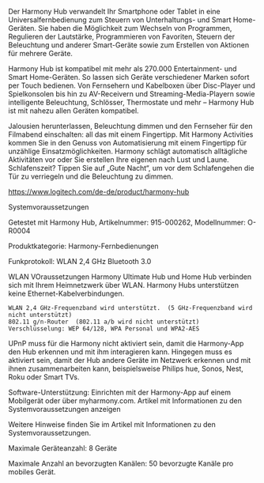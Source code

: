 


Der Harmony Hub verwandelt Ihr Smartphone oder Tablet in eine Universalfernbedienung zum Steuern von Unterhaltungs- und Smart Home-Geräten. Sie haben die Möglichkeit zum Wechseln von Programmen, Regulieren der Lautstärke, Programmieren von Favoriten, Steuern der Beleuchtung und anderer Smart-Geräte sowie zum Erstellen von Aktionen für mehrere Geräte.

Harmony Hub ist kompatibel mit mehr als 270.000 Entertainment- und Smart Home-Geräten. So lassen sich Geräte verschiedener Marken sofort per Touch bedienen. Von Fernsehern und Kabelboxen über Disc-Player und Spielkonsolen bis hin zu AV-Receivern und Streaming-Media-Playern sowie intelligente Beleuchtung, Schlösser, Thermostate und mehr – Harmony Hub ist mit nahezu allen Geräten kompatibel.

Jalousien herunterlassen, Beleuchtung dimmen und den Fernseher für den Filmabend einschalten: all das mit einem Fingertipp. Mit Harmony Activities kommen Sie in den Genuss von Automatisierung mit einem Fingertipp für unzählige Einsatzmöglichkeiten. Harmony schlägt automatisch alltägliche Aktivitäten vor oder Sie erstellen Ihre eigenen nach Lust und Laune. Schlafenszeit? Tippen Sie auf „Gute Nacht“, um vor dem Schlafengehen die Tür zu verriegeln und die Beleuchtung zu dimmen.


https://www.logitech.com/de-de/product/harmony-hub




Systemvoraussetzungen


Getestet mit Harmony Hub, Artikelnummer: 915-000262, Modellnummer: O-R0004


Produktkategorie: Harmony-Fernbedienungen

Funkprotokoll: WLAN 2,4 GHz
                Bluetooth 3.0

WLAN VOraussetzungen
Harmony Ultimate Hub und Home Hub verbinden sich mit Ihrem Heimnetzwerk über WLAN. Harmony Hubs unterstützen keine Ethernet-Kabelverbindungen.

    WLAN 2,4 GHz-Frequenzband wird unterstützt.  (5 GHz-Frequenzband wird nicht unterstützt)
    802.11 g/n-Router  (802.11 a/b wird nicht unterstützt)
    Verschlüsselung: WEP 64/128, WPA Personal und WPA2-AES

UPnP muss für die Harmony nicht aktiviert sein, damit die Harmony-App den Hub erkennen und mit ihm interagieren kann. Hingegen muss es aktiviert sein, damit der Hub andere Geräte im Netzwerk erkennen und mit ihnen zusammenarbeiten kann, beispielsweise Philips hue, Sonos, Nest, Roku oder Smart TVs.


Software-Unterstützung: Einrichten mit der Harmony-App auf einem Mobilgerät oder über myharmony.com. Artikel mit Informationen zu den Systemvoraussetzungen anzeigen

Weitere Hinweise finden Sie im Artikel mit Informationen zu den Systemvoraussetzungen.

Maximale Geräteanzahl: 8 Geräte

Maximale Anzahl an bevorzugten Kanälen: 50 bevorzugte Kanäle pro mobiles Gerät.


